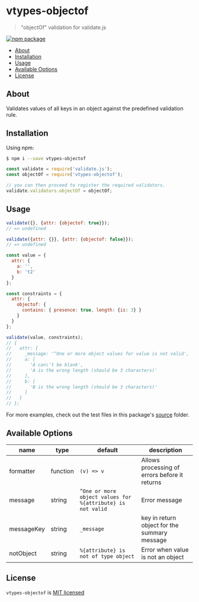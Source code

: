 # vtypes-objectof

> "objectOf" validation for validate.js

[![npm package][npm-badge]][npm-link]

- [About](#about)
- [Installation](#installation)
- [Usage](#usage)
- [Available Options](#available-options)
- [License](#license)

## About

Validates values of all keys in an object against the predefined validation rule.

## Installation

Using npm:

```sh
$ npm i --save vtypes-objectof
```

```js
const validate = require('validate.js');
const objectOf = require('vtypes-objectof');

// you can then proceed to register the required validators.
validate.validators.objectOf = objectOf;
```

## Usage

```js
validate({}, {attr: {objectof: true}});
// => undefined

validate({attr: {}}, {attr: {objectof: false}});
// => undefined
```

```js
const value = {
  attr: {
    a: '',
    b: 't2'
  }
};

const constraints = {
  attr: {
    objectof: {
      contains: { presence: true, length: {is: 3} }
    }
  }
};

validate(value, constraints);
// {
//   attr: {
//     _message: '^One or more object values for value is not valid',
//     a: [
//       'A can\'t be blank',
//       'A is the wrong length (should be 3 characters)'
//     ],
//     b: [
//       'B is the wrong length (should be 3 characters)'
//     ]
//   }
// };

```

For more examples, check out the test files in this package's [source][src] folder.

## Available Options

| name       | type     | default                                                    | description                                   |
| ---------- | -------- | ---------------------------------------------------------- | --------------------------------------------- |
| formatter  | function | `(v) => v`                                                 | Allows processing of errors before it returns |
| message    | string   | `^One or more object values for %{attribute} is not valid` | Error message                                 |
| messageKey | string   | `_message`                                                 | key in return object for the summary message  |
| notObject  | string   | `%{attribute} is not of type object`                       | Error when value is not an object             |


## License

`vtypes-objectof` is [MIT licensed][license]

[npm-badge]: https://img.shields.io/npm/v/vtypes-objectof.svg?style=flat-square
[npm-link]: https://www.npmjs.com/package/vtypes-objectof
[repository]: https://github.com/yeojz/vtypes
[license]: https://github.com/yeojz/vtypes/blob/master/LICENSE
[src]: https://github.com/yeojz/vtypes/tree/master/packages/vtypes-objectof/src
